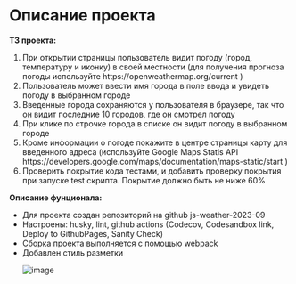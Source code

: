 #  Описание проекта
<b>ТЗ проекта:</b>
<ol>
<li>При открытии страницы пользователь видит погоду (город, температуру и иконку) в своей местности (для получения прогноза погоды используйте https://openweathermap.org/current )</li>
<li>Пользователь может ввести имя города в поле ввода и увидеть погоду в выбранном городе</li>
<li>Введенные города сохраняются у пользователя в браузере, так что он видит последние 10 городов, где он смотрел погоду</li>
<li>При клике по строчке города в списке он видит погоду в выбранном городе</li>
<li>Кроме информации о погоде покажите в центре страницы карту для введенного адреса (используйте Google Maps Statis API https://developers.google.com/maps/documentation/maps-static/start )</li>
<li>Проверить покрытие кода тестами, и добавить проверку покрытия при запуске test скрипта. Покрытие должно быть не ниже 60%</li>
</ol>

<b>Описание фунционала:</b>
<ul>
<li>Для проекта создан репозиторий на github js-weather-2023-09</li>
<li>Настроены: husky, lint, github actions (Codecov, Codesandbox link, Deploy to GithubPages, Sanity Check)</li>
<li>Сборка проекта выполняется с помощью webpack</li>
<li>Добавлен стиль разметки</li>

![image](https://github.com/SabinaHisamova/js-weather-2023-09/assets/137795044/bd0cce43-3dda-4413-a4db-037467b29853)

</ul>
